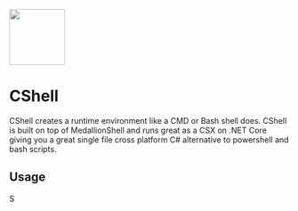 <img src="https://game-icons.net/icons/lorc/originals/png/000000/transparent/turtle.png" width="100"/>

# CShell
CShell creates a runtime environment like a CMD or Bash shell does.  CShell is built on top of MedallionShell and runs great as a CSX on .NET Core giving you a great single file cross platform C# alternative to powershell and bash scripts.

## Usage
S
